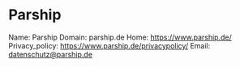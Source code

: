 
# Parship

Name: Parship
Domain: parship.de
Home: https://www.parship.de/
Privacy_policy: https://www.parship.de/privacypolicy/
Email: datenschutz@parship.de
